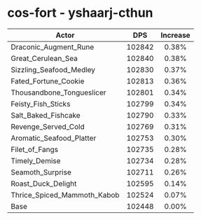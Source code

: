 # cos-fort - yshaarj-cthun
| Actor | DPS | Increase |
|---|:---:|:---:|
|Draconic_Augment_Rune|102842|0.38%|
|Great_Cerulean_Sea|102840|0.38%|
|Sizzling_Seafood_Medley|102830|0.37%|
|Fated_Fortune_Cookie|102813|0.36%|
|Thousandbone_Tongueslicer|102801|0.34%|
|Feisty_Fish_Sticks|102799|0.34%|
|Salt_Baked_Fishcake|102790|0.33%|
|Revenge_Served_Cold|102769|0.31%|
|Aromatic_Seafood_Platter|102753|0.30%|
|Filet_of_Fangs|102735|0.28%|
|Timely_Demise|102734|0.28%|
|Seamoth_Surprise|102711|0.26%|
|Roast_Duck_Delight|102595|0.14%|
|Thrice_Spiced_Mammoth_Kabob|102524|0.07%|
|Base|102448|0.00%|
